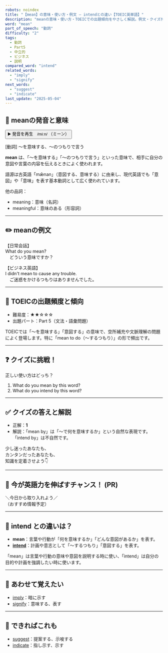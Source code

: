 ```yaml
---
robots: noindex
title: "【mean】の意味・使い方・例文 ― intendとの違い【TOEIC英単語】"
description: "meanの意味・使い方・TOEICでの出題傾向をやさしく解説。例文・クイズ付きでintendとの違いもわかりやすく学べます。"
word: "mean"
part_of_speech: "動詞"
difficulty: "2"
tags:
  - 動詞
  - Part5
  - 中立的
  - ビジネス
  - 説明
compared_word: "intend"
related_words:
  - "imply"
  - "signify"
next_words:
  - "suggest"
  - "indicate"
last_update: "2025-05-04"
---
```


## 🔰 meanの発音と意味

<button class="play-audio" onclick="playTTS('mean')">
  <span class="play-audio-main">
    ▶️ 発音を再生　/miːn/
  </span>
  <span class="play-audio-sub">
    （ミーン）
  </span>
</button>

[動詞] ～を意味する、～のつもりで言う

**mean** は、「～を意味する」「～のつもりで言う」といった意味で、相手に自分の意図や言葉の内容を伝えるときによく使われます。

語源は古英語「mǣnan」（意図する、意味する）に由来し、現代英語でも「意図」や「意味」を表す基本動詞として広く使われています。

他の品詞：  
- meaning：意味（名詞）
- meaningful：意味のある（形容詞）

---

## ✏️ meanの例文

【日常会話】  
What do you mean?  
　どういう意味ですか？

【ビジネス英語】  
I didn't mean to cause any trouble.  
　ご迷惑をかけるつもりはありませんでした。

---

## 🎯 TOEICの出題頻度と傾向

- 難易度：★★☆☆☆
- 出題パート：Part 5（文法・語彙問題）

TOEICでは「～を意味する」「意図する」の意味で、空所補充や文脈理解の問題によく登場します。特に「mean to do（～するつもり）」の形で頻出です。

---

## ❓ クイズに挑戦！

正しい使い方はどっち？

1. What do you mean by this word?  
2. What do you intend by this word?

---

## ✅ クイズの答えと解説

- 正解：**1**
- 解説：「mean by」は「～で何を意味するか」という自然な表現です。「intend by」は不自然です。

少し迷ったあなたも、  
カンタンだったあなたも、  
知識を定着させよう👇️

---

## 🚀 今が英語力を伸ばすチャンス！ (PR)

<div class="info-center">
＼今日から取り入れよう／<br>  
（おすすめ情報予定）
</div>

---

## 🤔  intend との違いは？

- **mean**：言葉や行動が「何を意味するか」「どんな意図があるか」を表す。
- **[intend](/word/intend/)**：計画や意志として「～するつもり」「意図する」を表す。

「mean」は言葉や行動の意味や意図を説明する時に使い、「intend」は自分の目的や計画を強調したい時に使います。

---

## 🧩 あわせて覚えたい

- [imply](/word/imply/)：暗に示す
- [signify](/word/signify/)：意味する、表す

---

## 📖 できればこれも

- [suggest](/word/suggest/)：提案する、示唆する
- [indicate](/word/indicate/)：指し示す、示す

<!-- cvid: aid10_bid21 -->

